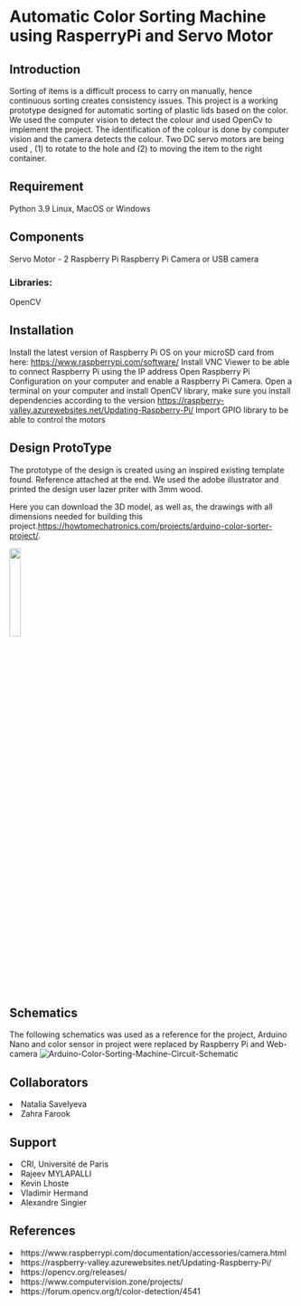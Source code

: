 # Automatic Color Sorting Machine using RasperryPi and Servo Motor

## Introduction

Sorting of items is a difficult process to carry on manually, hence continuous sorting creates consistency issues. This project is a working prototype designed for automatic sorting of plastic lids based on the color. We used the computer vision to detect the colour and used OpenCv to implement the project. The identification of the colour is done by computer vision and the camera detects the colour. Two DC servo motors are being used , (1) to rotate to the hole and (2) to moving the item to the right container.  

## Requirement
Python 3.9
Linux, MacOS or Windows

## Components
Servo Motor - 2
Raspberry Pi
Raspberry Pi Camera or USB camera

### Libraries:
OpenCV

## Installation

Install the latest version of Raspberry Pi OS on your microSD card from here: https://www.raspberrypi.com/software/
Install VNC Viewer to be able to connect Raspberry Pi using the IP address
Open Raspberry Pi Configuration on your computer and enable a Raspberry Pi Camera.
Open a terminal on your computer and install OpenCV library, make sure you install dependencies according to the version https://raspberry-valley.azurewebsites.net/Updating-Raspberry-Pi/ 
Import GPIO library to be able to control the motors 

## Design ProtoType

The prototype of the design is created using an inspired existing template found. Reference attached at the end. We used the adobe illustrator and printed the design user lazer priter with 3mm wood. 

Here you can download the 3D model, as well as, the drawings with all dimensions needed for building this project.https://howtomechatronics.com/projects/arduino-color-sorter-project/. 

<img src="IMG_6318.jpg" width="20%"/>  

## Schematics
The following schematics was used as a reference for the project, Arduino Nano and color sensor in project were replaced by Raspberry Pi and Web-camera
![Arduino-Color-Sorting-Machine-Circuit-Schematic](https://user-images.githubusercontent.com/90629465/149641263-c825eec8-e73e-4082-b9e7-f16e8e519ff7.png)

## Collaborators
<li> Natalia Savelyeva
<li> Zahra Farook
  
## Support
<li>CRI, Université de Paris
<li>Rajeev MYLAPALLI
<li>Kevin Lhoste
<li>Vladimir Hermand
<li>Alexandre Singier

## References
<li> https://www.raspberrypi.com/documentation/accessories/camera.html 
<li>https://raspberry-valley.azurewebsites.net/Updating-Raspberry-Pi/
<li>https://opencv.org/releases/
<li>https://www.computervision.zone/projects/
<li>https://forum.opencv.org/t/color-detection/4541
